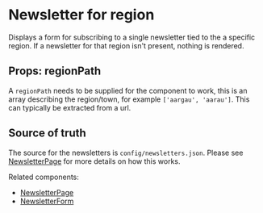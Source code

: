 # Newsletter for region
Displays a form for subscribing to a single newsletter tied to the a specific region. If a newsletter for that region isn't present, nothing is rendered.

## Props: regionPath
A `regionPath` needs to be supplied for the component to work, this is an array describing the region/town, for example `['aargau', 'aarau']`. This can typically be extracted from a url.

## Source of truth
The source for the newsletters is `config/newsletters.json`. Please see [NewsletterPage](/styleguide/components/newsletter-page) for more details on how this works.

Related components:
-  [NewsletterPage](/styleguide/components/newsletter-page)
-  [NewsletterForm](/styleguide/components/newsletter-form)
